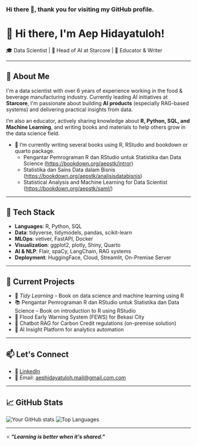 ### Hi there 👋, thank you for visiting my GitHub profile.

<!--
**aephidayatuloh/aephidayatuloh** is a ✨ _special_ ✨ repository because its `README.md` (this file) appears on your GitHub profile.
You can call me Aep
Here are some ideas to get you started:

- 🔭 I’m currently working on ...
- 🌱 I’m currently learning ...
- 👯 I’m looking to collaborate on ...
- 🤔 I’m looking for help with ...
- 💬 Ask me about ...
- 📫 How to reach me: ...
- 😄 Pronouns: ...
- ⚡ Fun fact: ...
-->

# 👋 Hi there, I'm Aep Hidayatuloh!

🎓 Data Scientist | 💼 Head of AI at Starcore | 💬 Educator & Writer

---

## 🧠 About Me

I'm a data scientist with over 6 years of experience working in the food & beverage manufacturing industry. Currently leading AI initiatives at **Starcore**, I'm passionate about building **AI products** (especially RAG-based systems) and delivering practical insights from data.

I’m also an educator, actively sharing knowledge about **R, Python, SQL, and Machine Learning**, and writing books and materials to help others grow in the data science field.

- 🌱 I’m currently writing several books using R, RStudio and bookdown or quarto package.  
  * Pengantar Pemrograman R dan RStudio untuk Statistika dan Data Science (<https://bookdown.org/aepstk/intror>)  
  * Statistika dan Sains Data dalam Bisnis (<https://bookdown.org/aepstk/analisisdatabisnis>)  
  * Statistical Analysis and Machine Learning for Data Scientist (<https://bookdown.org/aepstk/saml/>)
  
---

## 🔧 Tech Stack

- **Languages**: R, Python, SQL
- **Data**: tidyverse, tidymodels, pandas, scikit-learn
- **MLOps**: vetiver, FastAPI, Docker
- **Visualization**: ggplot2, plotly, Shiny, Quarto
- **AI & NLP**: Flair, spaCy, LangChain, RAG systems
- **Deployment**: HuggingFace, Cloud, Streamlit, On-Premise Server

---

## 🚀 Current Projects

- 📘 *Tidy Learning* – Book on data science and machine learning using R
- 📚 Pengantar Pemrograman R dan RStudio untuk Statistika dan Data Science – Book on introduction to R using RStudio
- 🌊 Flood Early Warning System (FEWS) for Bekasi City
- 🤖 Chatbot RAG for Carbon Credit regulations (on-premise solution)
- 🧠 AI Insight Platform for analytics automation

---

## 📫 Let's Connect

- 🔗 [LinkedIn](https://linkedin.com/in/aephidayatuloh)
- 📧 Email: aephidayatuloh.mail@gmail.com.com

---

## 📈 GitHub Stats

![Your GitHub stats](https://github-readme-stats.vercel.app/api?username=aephidayatuloh&show_icons=true&theme=tokyonight)
![Top Languages](https://github-readme-stats.vercel.app/api/top-langs/?username=aephidayatuloh&layout=compact&theme=tokyonight)

---

⭐️ ***"Learning is better when it's shared."***


